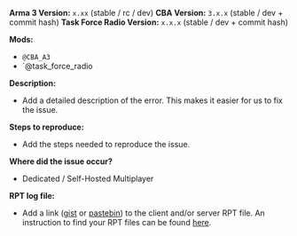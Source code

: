 **Arma 3 Version:** `x.xx` (stable / rc / dev)
**CBA Version:** `3.x.x` (stable / dev + commit hash)
**Task Force Radio Version:** `x.x.x` (stable / dev + commit hash)

**Mods:**
- `@CBA_A3`
- `@task_force_radio

**Description:**
- Add a detailed description of the error. This makes it easier for us to fix the issue.

**Steps to reproduce:**
- Add the steps needed to reproduce the issue.

**Where did the issue occur?**
- Dedicated / Self-Hosted Multiplayer

**RPT log file:**
- Add a link ([gist](https://gist.github.com) or [pastebin](http://pastebin.com)) to the client and/or server RPT file. An instruction to find your RPT files can be found [here](https://community.bistudio.com/wiki/Crash_Files#Arma_3).